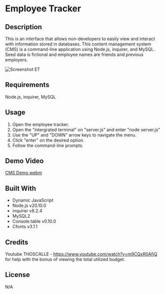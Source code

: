 # Employee Tracker

## Description
  This is an interface that allows non-developers to easily view and interact with information stored in databases. This content management system (CMS) is a command-line application using Node.js, inquirer, and MySQL. Seed data is fictional and employee names are friends and previous employers.

  ![Screenshot ET](https://github.com/ANelson44/employee-tracker/assets/145131926/93725046-8ce3-4ac6-b2f0-9aeff35f688e)


  ## Requirements
  Node.js, inquirer, MySQL  

  ## Usage
  1) Open the employee tracker.
  2) Open the "intergrated terminal" on "server.js" and enter "node server.js"
  3) Use the "UP" and "DOWN" arrow keys to navigate the menu.
  4) Click "enter" on the desired option.
  5) Follow the command-line prompts.

## Demo Video
[CMS Demo.webm](https://github.com/ANelson44/employee-tracker/assets/145131926/5414b485-68cf-4964-b0a0-5b1e98966f0a)


  ## Built With
  * Dynamic JavaScript
  * Node.js v20.10.0
  * inquirer v8.2.4
  * MySQL2 
  * Console.table v0.10.0
  * Cfonts v3.1.1

  ## Credits
  Youtube THOSCALLE - https://www.youtube.com/watch?v=m9CQxR0AfiQ for help with the bonus of viewing the total utilized budget.
  
  ## License
  N/A
